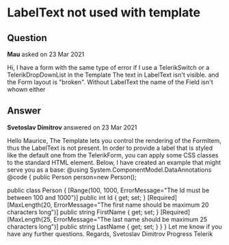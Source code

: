 # LabelText not used with template

## Question

**Mau** asked on 23 Mar 2021

Hi, I have a form with the same type of error if I use a TelerikSwitch or a TelerikDropDownList in the Template <FormItem Field="Bill" LabelText="Billable"> <Template> <TelerikSwitch @bind-Value="@Project.Billable" OffLabel="No" OnLabel="Yes"></TelerikSwitch> </Template> </FormItem> The text in LabelText isn't visible. and the Form layout is "broken". Without LabelText the name of the Field isn't whown either

## Answer

**Svetoslav Dimitrov** answered on 23 Mar 2021

Hello Maurice, The Template lets you control the rendering of the FormItem, thus the LabelText is not present. In order to provide a label that is styled like the default one from the TelerikForm, you can apply some CSS classes to the standard HTML <label> element. Below, I have created an example that might serve you as a base: @using System.ComponentModel.DataAnnotations <TelerikForm Model="@person"> <FormValidation> <DataAnnotationsValidator /> </FormValidation> <FormItems> <FormItem> <Template> <label for="numeric-id" class="k-label k-form-label"> Id </label> <TelerikNumericTextBox @bind-Value="@person.Id" Id="numeric-id"> </TelerikNumericTextBox> </Template> </FormItem> <FormItem> <Template> <label for="first-name" class="k-label k-form-label"> First Name </label> <TelerikTextBox @bind-Value="@person.FirstName" Id="first-name"> </TelerikTextBox> </Template> </FormItem> <FormItem> <Template> <label for="last-name" class="k-label k-form-label"> Last Name </label> <TelerikTextBox @bind-Value="@person.LastName" Id="last-name"> </TelerikTextBox> </Template> </FormItem> </FormItems> </TelerikForm> @code {
public Person person=new Person();

public class Person
{
[Range(100, 1000, ErrorMessage="The Id must be between 100 and 1000")]
public int Id { get; set; }
[Required]
[MaxLength(20, ErrorMessage="The first name should be maximum 20 characters long")]
public string FirstName { get; set; }
[Required]
[MaxLength(25, ErrorMessage="The last name should be maximum 25 characters long")]
public string LastName { get; set; }
}
} Let me know if you have any further questions. Regards, Svetoslav Dimitrov Progress Telerik

